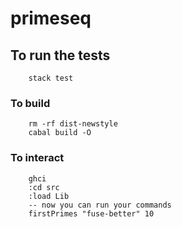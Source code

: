 # primeseq

## To run the tests

```
    stack test
```

### To build

```
    rm -rf dist-newstyle
    cabal build -O
```

### To interact

```
    ghci
    :cd src
    :load Lib
    -- now you can run your commands
    firstPrimes "fuse-better" 10
```
